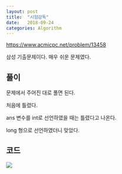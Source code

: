 ```yaml
---
layout: post
title:  "시험감독"
date:   2018-09-24
categories: Algorithm
---
```


<https://www.acmicpc.net/problem/13458>

삼성 기출문제이다. 매우 쉬운 문제였다. 

## 풀이

문제에서 주어진 대로 풀면 된다.

처음에 틀렸다. 

ans 변수를 int로 선언하였을 때는 틀렸다고 나온다.

long 형으로 선언하였더니 맞았다.

## 코드

![](/image/exameSee.png)

